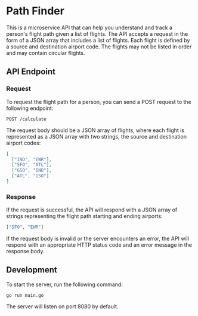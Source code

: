 # Path Finder

This is a microservice API that can help you understand and track a person's flight path given a list of flights. The API accepts a request in the form of a JSON array that includes a list of flights. Each flight is defined by a source and destination airport code. The flights may not be listed in order and may contain circular flights.

## API Endpoint

### Request

To request the flight path for a person, you can send a POST request to the following endpoint:

```
POST /calculate
```

The request body should be a JSON array of flights, where each flight is represented as a JSON array with two strings, the source and destination airport codes:

```json
[
  ["IND", "EWR"],
  ["SFO", "ATL"],
  ["GSO", "IND"],
  ["ATL", "GSO"]
]
```

### Response

If the request is successful, the API will respond with a JSON array of strings representing the flight path starting and ending airports:

```json
["SFO", "EWR"]
```

If the request body is invalid or the server encounters an error, the API will respond with an appropriate HTTP status code and an error message in the response body.

## Development

To start the server, run the following command:

```
go run main.go
```

The server will listen on port 8080 by default.
